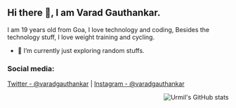 ## Hi there 👋, I am Varad Gauthankar.

I am 19 years old from Goa, I love technology and coding, Besides the technology stuff, I love weight training and cycling.

- 🌱 I’m currently just exploring random stuffs.

### Social media:
[Twitter - @varadgauthankar](https://twitter.com/varad1601) | [Instagram - @varadgauthankar](https://instagram.com/varadgauthankar)

<img alt="Urmil's GitHub stats" align="right" src="https://github-readme-stats.vercel.app/api?username=varadgauthankar&hide_border=true&hide_title=true&show_icons=true">

